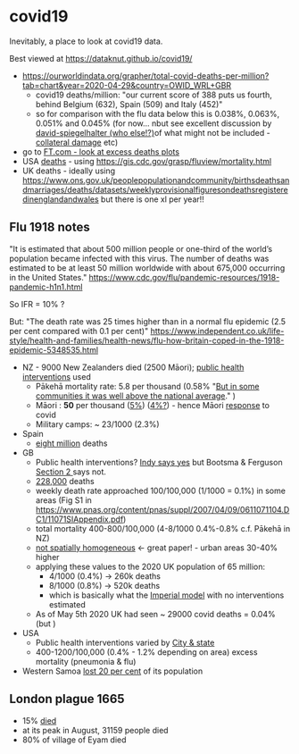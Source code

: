 # covid19
Inevitably, a place to look at covid19 data. 

Best viewed at https://dataknut.github.io/covid19/

 * https://ourworldindata.org/grapher/total-covid-deaths-per-million?tab=chart&year=2020-04-29&country=OWID_WRL+GBR
   * covid19 deaths/million: "our current score of 388 puts us fourth, behind Belgium (632), Spain (509) and Italy (452)"
   * so for comparison with the flu data below this is 0.038%, 0.063%, 0.051% and 0.045% (for now... nbut see excellent discussion by [david-spiegelhalter (who else!?)](https://www.theguardian.com/profile/david-spiegelhalter)of what might not be included - [collateral damage](https://www.theguardian.com/commentisfree/2020/apr/30/coronavirus-deaths-how-does-britain-compare-with-other-countries) etc)
 * go to [FT.com - look at excess deaths plots](https://www.ft.com/coronavirus-latest)
 * USA [deaths](usaDeaths.html) - using https://gis.cdc.gov/grasp/fluview/mortality.html
 * UK deaths - ideally using https://www.ons.gov.uk/peoplepopulationandcommunity/birthsdeathsandmarriages/deaths/datasets/weeklyprovisionalfiguresondeathsregisteredinenglandandwales but there is one xl per year!!

## Flu 1918 notes

"It is estimated that about 500 million people or one-third of the world’s population became infected with this virus. The number of deaths was estimated to be at least 50 million worldwide with about 675,000 occurring in the United States." https://www.cdc.gov/flu/pandemic-resources/1918-pandemic-h1n1.html

So IFR = 10% ?

But: "The death rate was 25 times higher than in a normal flu epidemic (2.5 per cent compared with 0.1 per cent)" https://www.independent.co.uk/life-style/health-and-families/health-news/flu-how-britain-coped-in-the-1918-epidemic-5348535.html

 * NZ - 9000 New Zealanders died (2500 Māori); [public health interventions](https://nzhistory.govt.nz/culture/influenza-pandemic-1918) used 
   * Pākehā mortality rate: 5.8 per thousand (0.58% "[But in some communities it was well above the national average](https://nzhistory.govt.nz/culture/1918-influenza-pandemic/death-rates)." )
   * Māori : **50** per thousand ([5%](https://nzhistory.govt.nz/culture/influenza-pandemic-1918/maori-and-the-flu)) ([4%?](https://www.auckland.ac.nz/en/news/2020/03/20/equity-maori-prioritised-covid-19-response.html)) - hence Māori [response](https://www.tvnz.co.nz/one-news/new-zealand/m-ori-leaders-push-ahead-plans-roadblocks-checkpoints-tribal-boundaries-amid-coronavirus-lockdown) to covid
   * Military camps: ~ 23/1000 (2.3%)
 * Spain
   * [eight million](https://www.independent.co.uk/life-style/health-and-families/health-news/flu-how-britain-coped-in-the-1918-epidemic-5348535.html) deaths 
 * GB
   * Public health interventions? [Indy says yes](https://www.independent.co.uk/life-style/health-and-families/health-news/flu-how-britain-coped-in-the-1918-epidemic-5348535.html) but Bootsma & Ferguson [Section 2 ](https://www.pnas.org/content/pnas/suppl/2007/04/09/0611071104.DC1/11071SIAppendix.pdf) says not.
   * [228,000](https://www.historic-uk.com/HistoryUK/HistoryofBritain/The-Spanish-Flu-pandemic-of-1918/) deaths
   * weekly death rate approached 100/100,000 (1/1000 = 0.1%) in some areas (Fig S1 in https://www.pnas.org/content/pnas/suppl/2007/04/09/0611071104.DC1/11071SIAppendix.pdf)
   * total mortality 400-800/100,000 (4-8/1000 0.4%-0.8% c.f. Pākehā in NZ)
   * [not spatially homogeneous](https://www.ncbi.nlm.nih.gov/pmc/articles/PMC2596813/) <- great paper! - urban areas 30-40% higher
   * applying these values to the 2020 UK population of 65 million:
     * 4/1000 (0.4%) -> 260k deaths
     * 8/1000 (0.8%) -> 520k deaths
     * which is basically what the [Imperial model](https://www.imperial.ac.uk/mrc-global-infectious-disease-analysis/covid-19/report-9-impact-of-npis-on-covid-19/) with no interventions estimated
   * As of May 5th 2020 UK had seen ~ 29000 covid deaths = 0.04% (but )
 * USA
   * Public health interventions varied by [City & state](https://www.pnas.org/content/104/18/7588 )
   * 400-1200/100,000 (0.4% - 1.2% depending on area) excess mortality (pneumonia & flu)
 * Western Samoa [lost 20 per cent](https://www.independent.co.uk/life-style/health-and-families/health-news/flu-how-britain-coped-in-the-1918-epidemic-5348535.html) of its population 
   
## London plague 1665

 * 15% [died](https://www.historic-uk.com/HistoryUK/HistoryofEngland/The-Great-Plague/) 
 * at its peak in August, 31159 people died
 * 80% of village of Eyam died


